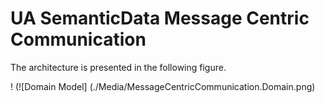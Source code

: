 # UA SemanticData Message Centric Communication

The architecture is presented in the following figure.

! (![Domain Model] (./Media/MessageCentricCommunication.Domain.png)
